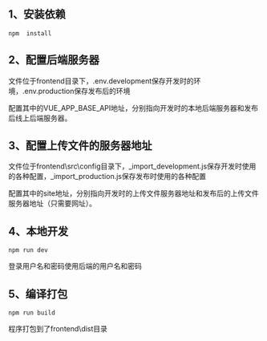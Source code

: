 ## 1、安装依赖
`npm  install` 
   
## 2、配置后端服务器
文件位于frontend目录下，.env.development保存开发时的环境，.env.production保存发布后的环境

配置其中的VUE_APP_BASE_API地址，分别指向开发时的本地后端服务器和发布后线上后端服务器。

    
## 3、配置上传文件的服务器地址
文件位于frontend\src\config目录下，_import_development.js保存开发时使用的各种配置，_import_production.js保存发布时使用的各种配置

配置其中的site地址，分别指向开发时的上传文件服务器地址和发布后的上传文件服务器地址（只需要网址）。

## 4、本地开发
`npm run dev`

登录用户名和密码使用后端的用户名和密码

## 5、编译打包
`npm run build`

程序打包到了frontend\dist目录
